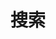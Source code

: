 ---
title: "搜索"
slug: "search"
layout: "search"
outputs:
    - html
    - json
menu:
    main:
        weight: -30
        params: 
            icon: search
---